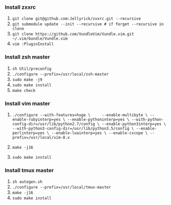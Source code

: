 ### Install zxxrc
1. `git clone git@github.com:Jellyrick/zxxrc.git --recursive`
2. `git submodule update --init --recursive # if forget --recursive in clone`                
3. `git clone https://github.com/VundleVim/Vundle.vim.git ~/.vim/bundle/Vundle.vim`  
4. `vim :PluginInstall`

### Install zsh master
1. `sh Util/preconfig`
2. `./configure --prefix=/usr/local/zsh-master`
3. `sudo make -j9`
4. `sudo make install`
5. `make check`

### Install vim master
1. `./configure --with-features=huge \    
            --enable-multibyte \
            --enable-rubyinterp=yes \
            --enable-pythoninterp=yes \
            --with-python-config-dir=/usr/lib/python2.7/config \
            --enable-python3interp=yes \
            --with-python3-config-dir=/usr/lib/python3.5/config \
            --enable-perlinterp=yes \
            --enable-luainterp=yes \
            --enable-cscope \
            --prefix=/usr/local/vim-8.x`

2. `make -j16`
3. `sudo make install`

### Install tmux master
1. `sh autogen.sh`
2. `./configure --prefix=/usr/local/tmux-master`
3. `make -j16`
4. `sudo make install`
